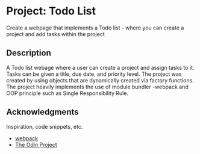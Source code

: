 # Project: Todo List

Create a webpage that implements a Todo list - where you can create a project and add tasks within the project

## Description
A Todo list webage where a user can create a project and assign tasks to it.
Tasks can be given a title, due date, and priority level.
The project was created by using objects that are dynamically created via factory functions.
The project heavily implements the use of module bundler -webpack and OOP principle such as Single Responsibility Rule.

## Acknowledgments

Inspiration, code snippets, etc.
* [webpack](https://webpack.js.org/)
* [The Odin Project](https://www.theodinproject.com/)
